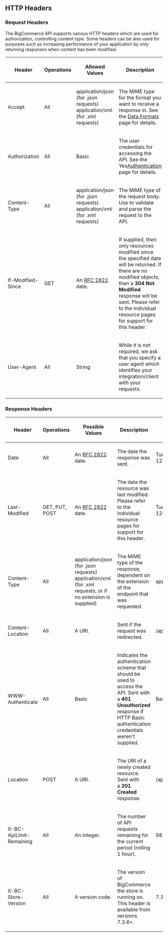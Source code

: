 ## HTTP Headers

### Request Headers
The BigCommerce API supports various HTTP headers which are used for authorization, controlling content type. Some headers can be also used for purposes such as increasing performance of your application by only returning responses when content has been modified.
<table ><thead><tr >
<th  data-column="0"><div ><p> Header </p></div></th>
<th  data-column="1"><div ><p> Operations </p></div></th>
<th  data-column="2"><div ><p> Allowed Values </p></div></th>
<th  data-column="3"><div ><p> Description </p></div></th>
<th  data-column="4"><div ><p> Required </p></div></th>
<th  data-column="5"><div ><p> Example </p></div></th>
</tr></thead><tbody>

<tr>
<td ><p> Accept <br class="atl-forced-newline"> </p></td>
<td ><p> All <br class="atl-forced-newline"> </p></td>
<td ><p> application/json (for .json requests) <br class="atl-forced-newline">
application/xml (for .xml requests) <br class="atl-forced-newline"> </p></td>
<td ><p> The MIME type for the format you want to receive a response in. See the <a href="/display/API/Data+Formats">Data Formats</a> page for details. <br class="atl-forced-newline"> </p></td>
<td ><p>&nbsp;</p></td>
<td ><p> application/xml <br class="atl-forced-newline"> </p></td>
</tr>
<tr>
<td ><p> Authorization <br class="atl-forced-newline"> </p></td>
<td ><p> All <br class="atl-forced-newline"> </p></td>
<td ><p> Basic <br class="atl-forced-newline"> </p></td>
<td ><p> The user credentials for accessing the API. See the Yes<a href="/display/API/Authentication">Authentication</a> page for details. <br class="atl-forced-newline"> </p></td>
<td ><p> &nbsp; Yes <br class="atl-forced-newline"> </p></td>
<td ><p> Basic&nbsp;YWRtaW46cGFzc3dvcmQ= <br class="atl-forced-newline"> </p></td>
</tr>
<tr>
<td ><p> Content-Type <br class="atl-forced-newline"> </p></td>
<td ><p> All <br class="atl-forced-newline"> </p></td>
<td ><p> application/json (for .json requests) <br class="atl-forced-newline">
application/xml (for .xml requests) <br class="atl-forced-newline"> </p></td>
<td ><p> The MIME type of the request body. Use to validate and parse the request to the API. </p></td>
<td ><p> &nbsp; Yes <br class="atl-forced-newline"> </p></td>
<td ><p> application/json </p></td>
</tr>
<tr>
<td ><p> If-Modified-Since </p></td>
<td ><p> GET <br class="atl-forced-newline"> </p></td>
<td ><p> An <a href="http://tools.ietf.org/html/rfc2822#section-3.3" class="external-link" rel="nofollow">RFC 2822</a> date. <br class="atl-forced-newline"> </p></td>
<td ><p> If supplied, then only resources modified since the specified date will be returned. If there are no modified objects, then a <strong>304 Not Modified</strong> response will be sent. Please refer to the individual resource pages for support for this header. </p></td>
<td ><p>&nbsp;</p></td>
<td ><p> Tue, 15 Nov 2011 12:45:26 GMT <br class="atl-forced-newline"> </p></td>
</tr>
<tr>
<td ><p> User-Agent </p></td>
<td ><p> All </p></td>
<td ><p> String </p></td>
<td ><p> While it is not required, we ask that you specify a user agent which identifies your integration/client with your requests. </p></td>
<td ><p>&nbsp;</p></td>
<td ><p>&nbsp;</p></td>
</tr>
</tbody></table>

### Response Headers

<table ><thead><tr >
<th  data-column="0"><div ><p> Header </p></div></th>
<th  data-column="1"><div ><p> Operations </p></div></th>
<th  data-column="2"><div ><p> Possible Values <br class="atl-forced-newline"> </p></div></th>
<th  data-column="3"><div ><p> Description </p></div></th>
<th  data-column="4"><div ><p> Example </p></div></th>
</tr></thead><tbody>

<tr>
<td ><p> Date <br class="atl-forced-newline"> </p></td>
<td ><p> All <br class="atl-forced-newline"> </p></td>
<td ><p> An <a href="http://tools.ietf.org/html/rfc2822#section-3.3" class="external-link" rel="nofollow">RFC 2822</a> date. <br class="atl-forced-newline"> </p></td>
<td ><p> The date the response was sent. <br class="atl-forced-newline"> </p></td>
<td ><p> Tue, 15 Nov 2011 12:45:26 GMT </p></td>
</tr>
<tr>
<td ><p> Last-Modified </p></td>
<td ><p> GET, PUT, POST </p></td>
<td ><p> An <a href="http://tools.ietf.org/html/rfc2822#section-3.3" class="external-link" rel="nofollow">RFC 2822</a> date. <br class="atl-forced-newline"> </p></td>
<td ><p> The date the resource was last modified. Please refer to the individual resource pages for support for this header. </p></td>
<td ><p> Tue, 15 Nov 2011 12:45:26 GMT </p></td>
</tr>
<tr>
<td ><p> Content-Type <br class="atl-forced-newline"> </p></td>
<td ><p> All <br class="atl-forced-newline"> </p></td>
<td ><p> application/json (for .json requests) <br class="atl-forced-newline">
application/xml (for .xml requests, or if no extension is supplied) </p></td>
<td ><p> The MIME type of the response, dependent on the extension of the endpoint that was requested. <br class="atl-forced-newline"> </p></td>
<td ><p> application/json </p></td>
</tr>
<tr>
<td ><p> Content-Location <br class="atl-forced-newline"> </p></td>
<td ><p> All <br class="atl-forced-newline"> </p></td>
<td ><p> A URI. <br class="atl-forced-newline"> </p></td>
<td ><p> Sent if the request was redirected. <br class="atl-forced-newline"> </p></td>
<td ><p> /api/v2/orders/5.json <br class="atl-forced-newline"> </p></td>
</tr>
<tr>
<td ><p> WWW-Authenticate <br class="atl-forced-newline"> </p></td>
<td ><p> All <br class="atl-forced-newline"> </p></td>
<td ><p> Basic <br class="atl-forced-newline"> </p></td>
<td ><p> Indicates the authentication scheme that should be used to access the API. Sent with a&nbsp;<strong>401 Unauthorized</strong> response if HTTP Basic authentication credentials weren't supplied. <br class="atl-forced-newline"> </p></td>
<td ><p> Basic <br class="atl-forced-newline"> </p></td>
</tr>
<tr>
<td ><p> Location <br class="atl-forced-newline"> </p></td>
<td ><p> POST <br class="atl-forced-newline"> </p></td>
<td ><p> A URI. <br class="atl-forced-newline"> </p></td>
<td ><p> The URI of a newly created resource. Sent with a&nbsp;<strong>201 Created</strong> response. <br class="atl-forced-newline"> </p></td>
<td ><p> /api/v2/products/7 <br class="atl-forced-newline"> </p></td>
</tr>
<tr>
<td ><p> X-BC-ApiLimit-Remaining <br class="atl-forced-newline"> </p></td>
<td ><p> All <br class="atl-forced-newline"> </p></td>
<td ><p> An integer. <br class="atl-forced-newline"> </p></td>
<td ><p> The number of API requests remaining for the current period (rolling 1 hour). <br class="atl-forced-newline"> </p></td>
<td ><p> 987 <br class="atl-forced-newline"> </p></td>
</tr>
<tr>
<td ><p> X-BC-Store-Version<br class="atl-forced-newline"> </p></td>
<td ><p> All<br class="atl-forced-newline"> </p></td>
<td ><p> A version code.<br class="atl-forced-newline"> </p></td>
<td ><p> The version of BigCommerce the store is running on. This header is available from versions 7.3.6+.<br class="atl-forced-newline"> </p></td>
<td ><p> 7.3.6<br class="atl-forced-newline"> </p></td>
</tr>
</tbody></table>